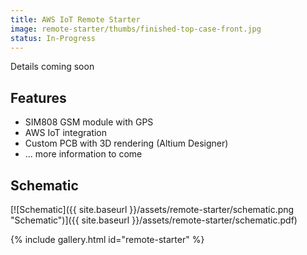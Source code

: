 ```yaml
---
title: AWS IoT Remote Starter
image: remote-starter/thumbs/finished-top-case-front.jpg
status: In-Progress
---
```


Details coming soon<!-- more -->

## Features ##
* SIM808 GSM module with GPS
* AWS IoT integration
* Custom PCB with 3D rendering (Altium Designer)
* ... more information to come

## Schematic ##
[![Schematic]({{ site.baseurl }}/assets/remote-starter/schematic.png "Schematic")]({{ site.baseurl }}/assets/remote-starter/schematic.pdf)

{% include gallery.html id="remote-starter" %}